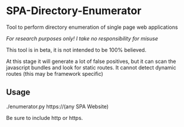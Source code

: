 # SPA-Directory-Enumerator
Tool to perform directory enumeration of single page web applications

*For research purposes only! I take no responsibility for misuse*

This tool is in beta, it is not intended to be 100% believed.

At this stage it will generate a lot of false positives, but it can scan the javascript bundles and look for static routes. It cannot detect dynamic routes (this may be framework specific)

## Usage
./enumerator.py https://(any SPA Website)

Be sure to include http or https.
